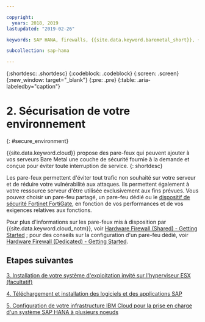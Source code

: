 ```yaml
---

copyright:
  years: 2018, 2019
lastupdated: "2019-02-26"

keywords: SAP HANA, firewalls, {{site.data.keyword.baremetal_short}}, {{site.data.keyword.cloud_notm}}, Fortinet FortiGate

subcollection: sap-hana

---
```


{:shortdesc: .shortdesc}
{:codeblock: .codeblock}
{:screen: .screen}
{:new_window: target="_blank"}
{:pre: .pre}
{:table: .aria-labeledby="caption"}

# 2. Sécurisation de votre environnement
{: #secure_environment}

{{site.data.keyword.cloud}} propose des pare-feux qui peuvent ajouter à vos serveurs Bare Metal une couche de sécurité fournie à la demande et conçue pour éviter toute interruption de service.
{: shortdesc}

Les pare-feux permettent d'éviter tout trafic non souhaité sur votre serveur et de réduire votre vulnérabilité aux attaques. Ils permettent également à votre ressource serveur d'être utilisée exclusivement aux fins prévues. Vous pouvez choisir un pare-feu partagé, un pare-feu dédié ou le [dispositif de sécurité Fortinet FortiGate](/docs/infrastructure/fortigate-10g?topic=fortigate-10g-getting-started-with-fortigate-security-appliance-10gbps#getting-started-with-fortigate-security-appliance-10gbps), en fonction de vos performances et de vos exigences relatives aux fonctions.

Pour plus d'informations sur les pare-feux mis à disposition par {{site.data.keyword.cloud_notm}}, voir [Hardware Firewall (Shared) - Getting Started](/docs/infrastructure/hardware-firewall-shared?topic=hardware-firewall-shared-getting-started-with-hardware-firewall-shared#getting-started) ; pour des conseils sur la configuration d'un pare-feu dédié, voir [Hardware Firewall (Dedicated) - Getting Started](/docs/infrastructure/hardware-firewall-dedicated?topic=hardware-firewall-dedicated-getting-started-with-hardware-firewall-dedicated#getting-started).

## Etapes suivantes

  [3. Installation de votre système d'exploitation invité sur l'hyperviseur ESX (facultatif)](/docs/infrastructure/sap-hana?topic=sap-hana-install_guest_os#install_guest_os)

  [4. Téléchargement et installation des logiciels et des applications SAP](/docs/infrastructure/sap-hana?topic=sap-hana-install_sap#install_sap)

  [5. Configuration de votre infrastructure IBM Cloud pour la prise en charge d'un système SAP HANA à plusieurs noeuds](/docs/infrastructure/sap-hana?topic=sap-hana-multi-node-storage#multi-node-storage)
